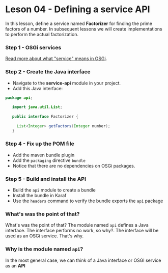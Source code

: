 # Leson 04 - Defining a service API
In this lesson, define a service named **Factorizer** for finding the prime factors of a number.
In subsequent lessons we will create implementations to perform the actual factorization. 

### Step 1 - OSGi services
[Read more about what "service" means in OSGi](service-and-interface.md).

### Step 2 - Create the Java interface
* Navigate to the **service-api** module in your project. 
* Add this Java interface:
 
 ```java
 package api;
    
    import java.util.List;
    
    public interface Factorizer {
    
      List<Integer> getFactors(Integer number);
    }
 ```
 
 ### Step 4 - Fix up the POM file
 * Add the maven bundle plugin
 * Add the `packaging` directive `bundle`
 * Notice that there are no dependencies on OSGi packages.
 
 ### Step 5 - Build and install the API
 * Build the `api` module to create a bundle
 * Install the bundle in Karaf
 * Use the `headers` command to verify the bundle exports the `api` package

  ### What's was the point of that?
 What's was the point of that? The module named `api` defines a Java interface. The interface 
 performs no work, so why?. The interface will be used as an OSGi service. That's why.
 
 ### Why is the module named `api`?
 In the  most general case, we can think of a Java interface or OSGI service as an **API**